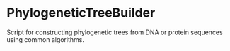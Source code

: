 # PhylogeneticTreeBuilder
Script for constructing phylogenetic trees from DNA or protein sequences using common algorithms.
